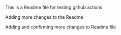 This is a Readme file for testing github actions

Adding more changes to the Readme 

Adding and confirming more changes to Readme file
